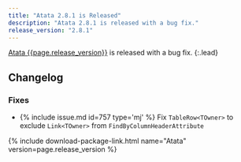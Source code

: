```yaml
---
title: "Atata 2.8.1 is Released"
description: "Atata 2.8.1 is released with a bug fix."
release_version: "2.8.1"
---
```


[Atata {{page.release_version}}](https://www.nuget.org/packages/Atata/{{page.release_version}})
is released with a bug fix.
{:.lead}

<!--more-->

## Changelog

### Fixes

- {% include issue.md id=757 type='mj' %} Fix `TableRow<TOwner>` to exclude `Link<TOwner>` from `FindByColumnHeaderAttribute`

{% include download-package-link.html name="Atata" version=page.release_version %}
